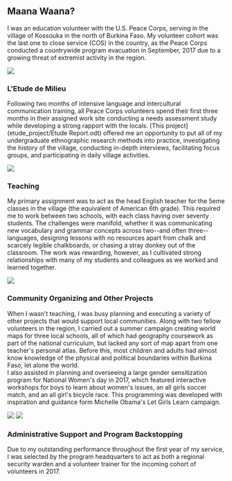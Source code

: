 ## Maana Waana?

I was an education volunteer with the U.S. Peace Corps, serving in the village of Kossouka in the north of Burkina Faso. My volunteer cohort was the last one to close service (COS) in the country, as the Peace Corps conducted a countrywide program evacuation in September, 2017 due to a growing threat of extremist activity in the region.

<img src="SAM_1360.jpg">

### L'Etude de Milieu

Following two months of intensive language and intercultural communication training, all Peace Corps volunteers spend their first three months in their assigned work site conducting a needs assessment study while developing a strong rapport with the locals.  [This project](etude_project/Etude Report.odt) offered me an opportunity to put all of my undergraduate ethnographic research methods into practice, investigating the history of the village, conducting in-depth interviews, facilitating focus groups, and participating in daily village activities.

<img src="SAM_1179.jpg">

### Teaching

My primary assignment was to act as the head English teacher for the 5eme classes in the village (the equivalent of American 6th grade). This required me to work between two schools, with each class having over seventy students. The challenges were manifold, whether it was communicating new vocabulary and grammar concepts across two--and often three--languages, designing lessons with no resources apart from chalk and scarcely legible chalkboards, or chasing a stray donkey out of the classroom. The work was rewarding, however, as I cultivated strong relationships with many of my students and colleagues as we worked and learned together.

<img src="20161109_113138.jpg">


### Community Organizing and Other Projects

When I wasn't teaching, I was busy planning and executing a variety of other projects that would support local communities. Along with two fellow volunteers in the region, I carried out a summer campaign creating world maps for three local schools, all of which had geography coursework as part of the national curriculum, but lacked any sort of map apart from one teacher's personal atlas. Before this, most children and adults had almost know knowledge of the physical and political boundaries within Burkina Faso, let alone the world.  
I also assisted in planning and overseeing a large gender sensitization program for National Women's day in 2017, which featured interactive workshops for boys to learn about women's issues, an all girls soccer match, and an all girl's bicycle race. This programming was developed with inspiration and guidance form Michelle Obama's Let Girls Learn campaign.

<img src="2017-08-05 12.26.02.jpg"> <img src="20170308_092741.jpg">

### Administrative Support and Program Backstopping
Due to my outstanding performance throughout the first year of my service, I was selected by the program headquarters to act as both a regional security warden and a volunteer trainer for the incoming cohort of volunteers in 2017.


